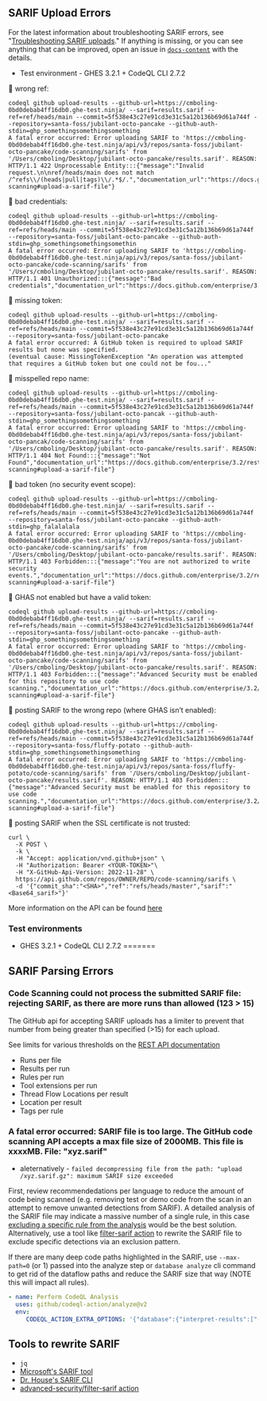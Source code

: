 ## SARIF Upload Errors

For the latest information about troubleshooting SARIF errors, see "[Troubleshooting SARIF uploads](https://docs.github.com/en/code-security/code-scanning/troubleshooting-sarif-uploads)." If anything is missing, or you can see anything that can be improved, open an issue in [`docs-content`](https://github.com/github/docs-content/issues/new?template=improve-existing-docs.yml) with the details.

* Test environment - GHES 3.2.1 + CodeQL CLI 2.7.2

:gift: wrong ref:
```
codeql github upload-results --github-url=https://cmboling-0bd0debab4ff16db0.ghe-test.ninja/ --sarif=results.sarif --ref=ref/heads/main --commit=5f538e43c27e91cd3e31c5a12b136b69d61a744f --repository=santa-foss/jubilant-octo-pancake --github-auth-stdin=ghp_somethingsomethingsomething
A fatal error occurred: Error uploading SARIF to 'https://cmboling-0bd0debab4ff16db0.ghe-test.ninja/api/v3/repos/santa-foss/jubilant-octo-pancake/code-scanning/sarifs' from '/Users/cmboling/Desktop/jubilant-octo-pancake/results.sarif'. REASON: HTTP/1.1 422 Unprocessable Entity:::{"message":"Invalid request.\n\nref/heads/main does not match /^refs\\/(heads|pull|tags)\\/.*$/.","documentation_url":"https://docs.github.com/enterprise/3.2/rest/reference/code-scanning#upload-a-sarif-file"}
```

:santa: bad credentials:
```
codeql github upload-results --github-url=https://cmboling-0bd0debab4ff16db0.ghe-test.ninja/ --sarif=results.sarif --ref=refs/heads/main --commit=5f538e43c27e91cd3e31c5a12b136b69d61a744f --repository=santa-foss/jubilant-octo-pancake --github-auth-stdin=ghp_somethingsomethingsomethin
A fatal error occurred: Error uploading SARIF to 'https://cmboling-0bd0debab4ff16db0.ghe-test.ninja/api/v3/repos/santa-foss/jubilant-octo-pancake/code-scanning/sarifs' from '/Users/cmboling/Desktop/jubilant-octo-pancake/results.sarif'. REASON: HTTP/1.1 401 Unauthorized:::{"message":"Bad credentials","documentation_url":"https://docs.github.com/enterprise/3.2/rest"}
```

:gift: missing token:
```
codeql github upload-results --github-url=https://cmboling-0bd0debab4ff16db0.ghe-test.ninja/ --sarif=results.sarif --ref=refs/heads/main --commit=5f538e43c27e91cd3e31c5a12b136b69d61a744f --repository=santa-foss/jubilant-octo-pancake
A fatal error occurred: A GitHub token is required to upload SARIF results but none was specified.
(eventual cause: MissingTokenException "An operation was attempted that requires a GitHub token but one could not be fou..."
```

:santa: misspelled repo name:
```
codeql github upload-results --github-url=https://cmboling-0bd0debab4ff16db0.ghe-test.ninja/ --sarif=results.sarif --ref=refs/heads/main --commit=5f538e43c27e91cd3e31c5a12b136b69d61a744f --repository=santa-foss/jubilant-octo-pancak --github-auth-stdin=ghp_somethingsomethingsomething
A fatal error occurred: Error uploading SARIF to 'https://cmboling-0bd0debab4ff16db0.ghe-test.ninja/api/v3/repos/santa-foss/jubilant-octo-pancak/code-scanning/sarifs' from '/Users/cmboling/Desktop/jubilant-octo-pancake/results.sarif'. REASON: HTTP/1.1 404 Not Found:::{"message":"Not Found","documentation_url":"https://docs.github.com/enterprise/3.2/rest/reference/code-scanning#upload-a-sarif-file"}
```

:gift: bad token (no security event scope):
```
codeql github upload-results --github-url=https://cmboling-0bd0debab4ff16db0.ghe-test.ninja/ --sarif=results.sarif --ref=refs/heads/main --commit=5f538e43c27e91cd3e31c5a12b136b69d61a744f --repository=santa-foss/jubilant-octo-pancake --github-auth-stdin=ghp_falalalala
A fatal error occurred: Error uploading SARIF to 'https://cmboling-0bd0debab4ff16db0.ghe-test.ninja/api/v3/repos/santa-foss/jubilant-octo-pancake/code-scanning/sarifs' from '/Users/cmboling/Desktop/jubilant-octo-pancake/results.sarif'. REASON: HTTP/1.1 403 Forbidden:::{"message":"You are not authorized to write security events.","documentation_url":"https://docs.github.com/enterprise/3.2/rest/reference/code-scanning#upload-a-sarif-file"}
```

:santa:  GHAS not enabled but have a valid token:
```
codeql github upload-results --github-url=https://cmboling-0bd0debab4ff16db0.ghe-test.ninja/ --sarif=results.sarif --ref=refs/heads/main --commit=5f538e43c27e91cd3e31c5a12b136b69d61a744f --repository=santa-foss/jubilant-octo-pancake --github-auth-stdin=ghp_somethingsomethingsomething
A fatal error occurred: Error uploading SARIF to 'https://cmboling-0bd0debab4ff16db0.ghe-test.ninja/api/v3/repos/santa-foss/jubilant-octo-pancake/code-scanning/sarifs' from '/Users/cmboling/Desktop/jubilant-octo-pancake/results.sarif'. REASON: HTTP/1.1 403 Forbidden:::{"message":"Advanced Security must be enabled for this repository to use code scanning.","documentation_url":"https://docs.github.com/enterprise/3.2/rest/reference/code-scanning#upload-a-sarif-file"}
```

:gift:  posting SARIF to the wrong repo (where GHAS isn’t enabled):
```
codeql github upload-results --github-url=https://cmboling-0bd0debab4ff16db0.ghe-test.ninja/ --sarif=results.sarif --ref=refs/heads/main --commit=5f538e43c27e91cd3e31c5a12b136b69d61a744f --repository=santa-foss/fluffy-potato --github-auth-stdin=ghp_somethingsomethingsomething
A fatal error occurred: Error uploading SARIF to 'https://cmboling-0bd0debab4ff16db0.ghe-test.ninja/api/v3/repos/santa-foss/fluffy-potato/code-scanning/sarifs' from '/Users/cmboling/Desktop/jubilant-octo-pancake/results.sarif'. REASON: HTTP/1.1 403 Forbidden:::{"message":"Advanced Security must be enabled for this repository to use code scanning.","documentation_url":"https://docs.github.com/enterprise/3.2/rest/reference/code-scanning#upload-a-sarif-file"}
```

:gift: posting SARIF when the SSL certificate is not trusted:
```dotnetcli
curl \
  -X POST \
  -k \
  -H "Accept: application/vnd.github+json" \
  -H "Authorization: Bearer <YOUR-TOKEN>"\
  -H "X-GitHub-Api-Version: 2022-11-28" \
  https://api.github.com/repos/OWNER/REPO/code-scanning/sarifs \
  -d '{"commit_sha":"<SHA>","ref":"refs/heads/master","sarif":"<Base64_sarif>"}'
```
More information on the API can be found [here](https://docs.github.com/en/rest/code-scanning?apiVersion=2022-11-28#upload-an-analysis-as-sarif-data)

### Test environments
- GHES 3.2.1 + CodeQL CLI 2.7.2
=======
## SARIF Parsing Errors

### Code Scanning could not process the submitted SARIF file: rejecting SARIF, as there are more runs than allowed (123 > 15)
The GitHub api for accepting SARIF uploads has a limiter to prevent that number from being greater than specified (>15) for each upload.

See limits for various thresholds on the [REST API documentation](https://docs.github.com/en/rest/code-scanning?apiVersion=2022-11-28#upload-an-analysis-as-sarif-data)
* Runs per file
* Results per run
* Rules per run	
* Tool extensions per run
* Thread Flow Locations per result
* Location per result
* Tags per rule	

### A fatal error occurred: SARIF file is too large. The GitHub code scanning API accepts a max file size of 2000MB. This file is xxxxMB. File: "xyz.sarif"
- aleternatively - `failed decompressing file from the path: "upload /xyz.sarif.gz": maximum SARIF size exceeded`

First, review recommendedations per language to reduce the amount of code being scanned (e.g. removing test or demo code from the scan in an attempt to remove unwanted detections from SARIF). A detailed analysis of the SARIF file may indicate a massive number of a single rule, in this case [excluding a specific rule from the analysis](https://docs.github.com/en/code-security/code-scanning/automatically-scanning-your-code-for-vulnerabilities-and-errors/customizing-code-scanning#excluding-specific-queries-from-analysis) would be the best solution.  Alternatively, use a tool like [filter-sarif action](https://github.com/advanced-security/filter-sarif) to rewrite the SARIF file to exclude specific detections via an exclusion pattern. 

If there are many deep code paths highlighted in the SARIF, use `--max-path=0` (or 1) passed into the analyze step or `database analyze` cli command to get rid of the dataflow paths and reduce the SARIF size that way (NOTE this will impact all rules). 

```yml
- name: Perform CodeQL Analysis
  uses: github/codeql-action/analyze@v2
  env: 
     CODEQL_ACTION_EXTRA_OPTIONS: '{"database":{"interpret-results":["--max-paths", 1]}}'
```

## Tools to rewrite SARIF
- `jq`
- [Microsoft's SARIF tool](https://github.com/microsoft/sarif-sdk/blob/main/docs/multitool-usage.md)
- [Dr. House's SARIF CLI](https://github.com/hohn/sarif-cli)
- [advanced-security/filter-sarif action](https://github.com/advanced-security/filter-sarif)
